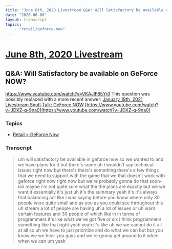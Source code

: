 ```yaml
---
title: "June 8th, 2020 Livestream Q&A: Will Satisfactory be available on GeForce NOW?"
date: "2020-06-08"
layout: transcript
topics:
    - "retail/geforce-now"
---
```

# [June 8th, 2020 Livestream](../2020-06-08.md)
## Q&A: Will Satisfactory be available on GeForce NOW?
https://www.youtube.com/watch?v=VKAJlF85Yr0
This question was possibly replaced with a more recent answer: [January 19th, 2021 Livestream Snutt Talk: GeForce NOW](./yt-JDXZ-q-9na0.md) [https://www.youtube.com/watch?v=JDXZ-q-9na0](https://www.youtube.com/watch?v=JDXZ-q-9na0)


### Topics
* [Retail > GeForce Now](../topics/retail/geforce-now.md)

### Transcript

> um will satisfactory be available in geforce now so we wanted to and we have plans for it but there's some uh i wouldn't say technical issues right now but there's there's something there's a few things that we need to support with the game that we that doesn't work with geforce right now right now but we're probably gonna do that soon-ish maybe i'm not quite sure what the the plans are exactly but we we want it essentially it's just uh it's the summary yeah it's it's always that balancing act like i was saying before you know where only 30 people were quite small and as you as you could see throughout this uh stream a lot of people are having uh a lot of issues or uh want certain features and 30 people of which like in in terms of programmers it's like what we've got five or six i think programmers something like that right yeah yeah it's like uh we we cannot do it all at all so uh we have to just prioritize and do what we can but but you know we we hear you guys and we're gonna get around to it when when we can um yeah
